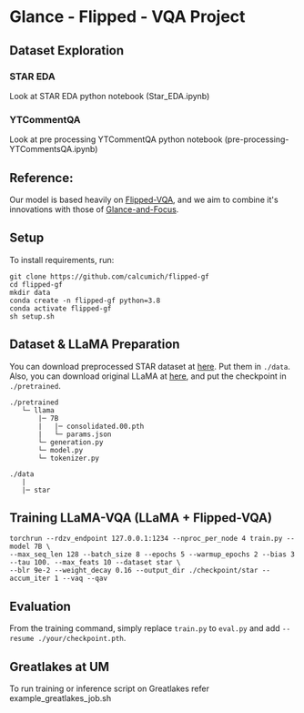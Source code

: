 # Glance - Flipped - VQA Project

## Dataset Exploration
### STAR EDA
Look at STAR EDA python notebook (Star_EDA.ipynb)
### YTCommentQA
Look at pre processing YTCommentQA python notebook (pre-processing-YTCommentsQA.ipynb)

## Reference:
Our model is based heavily on [Flipped-VQA](https://github.com/mlvlab/Flipped-VQA), and we aim to combine it's innovations with those of [Glance-and-Focus](https://github.com/ByZ0e/Glance-Focus).

## Setup
To install requirements, run:
```
git clone https://github.com/calcumich/flipped-gf
cd flipped-gf
mkdir data
conda create -n flipped-gf python=3.8
conda activate flipped-gf
sh setup.sh
```

## Dataset & LLaMA Preparation

You can download preprocessed STAR dataset at [here](https://drive.google.com/drive/folders/1WuvatnwVXphXlSdcW9UpUuIjs1vn1Tms). Put them in ```./data```. Also, you can download original LLaMA at [here](https://github.com/facebookresearch/llama/tree/llama_v1), and put the checkpoint in ```./pretrained```. 

```
./pretrained
   └─ llama
       |─ 7B
       |   |─ consolidated.00.pth
       |   └─ params.json
       └─ generation.py
       └─ model.py
       └─ tokenizer.py

./data
   |
   |─ star
```

## Training LLaMA-VQA (LLaMA + Flipped-VQA)

```
torchrun --rdzv_endpoint 127.0.0.1:1234 --nproc_per_node 4 train.py --model 7B \
--max_seq_len 128 --batch_size 8 --epochs 5 --warmup_epochs 2 --bias 3 --tau 100. --max_feats 10 --dataset star \
--blr 9e-2 --weight_decay 0.16 --output_dir ./checkpoint/star --accum_iter 1 --vaq --qav
```

## Evaluation
From the training command, simply replace ```train.py``` to ```eval.py``` and add ```--resume ./your/checkpoint.pth```.

## Greatlakes at UM
To run training or inference script on Greatlakes refer example_greatlakes_job.sh 



